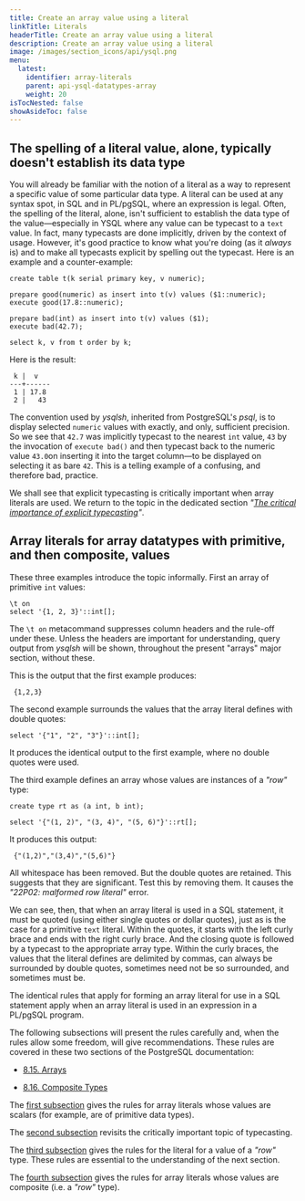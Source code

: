 ```yaml
---
title: Create an array value using a literal
linkTitle: Literals
headerTitle: Create an array value using a literal
description: Create an array value using a literal
image: /images/section_icons/api/ysql.png
menu:
  latest:
    identifier: array-literals
    parent: api-ysql-datatypes-array
    weight: 20
isTocNested: false
showAsideToc: false
---
```


## The spelling of a literal value, alone, typically doesn't establish its data type

You will already be familiar with the notion of a literal as a way to represent a specific value of some particular data type. A literal can be used at any syntax spot, in SQL and in PL/pgSQL, where an expression is legal. Often, the spelling of the literal, alone, isn't sufficient to establish the data type of the value—especially in YSQL where any value can be typecast to a `text` value. In fact, many typecasts are done implicitly, driven by the context of usage. However, it's good practice to know what you're doing (as it _always_ is) and to make all typecasts explicit by spelling out the typecast. Here is an example and a counter-example:

```postgresql
create table t(k serial primary key, v numeric);

prepare good(numeric) as insert into t(v) values ($1::numeric);
execute good(17.8::numeric);

prepare bad(int) as insert into t(v) values ($1);
execute bad(42.7);

select k, v from t order by k;
```

Here is the result:

```
 k |  v   
---+------
 1 | 17.8
 2 |   43
```

The convention used by _ysqlsh_, inherited from PostgreSQL's _psql_, is to display selected `numeric` values with exactly, and only, sufficient precision. So we see that `42.7` was implicitly typecast to the nearest `int` value, `43` by the invocation of `execute bad()` and then typecast back to the numeric value `43.0`on inserting it into the target column—to be displayed on selecting it as bare `42`. This is a telling example of a confusing, and therefore bad, practice.

We shall see that explicit typecasting is critically important when array literals are used. We return to the topic in the dedicated section _"[The critical importance of explicit typecasting](./importance-of-typecasting)"_.

## Array literals for array datatypes with primitive, and then composite, values

These three examples introduce the topic informally. First an array of primitive `int` values:
```postgresql
\t on
select '{1, 2, 3}'::int[];
```
The `\t on` metacommand suppresses column headers and the rule-off under these. Unless the headers are important for understanding, query output from _ysqlsh_ will be shown, throughout the present "arrays" major section, without these.

This is the output that the first example produces:

```
 {1,2,3}
```
The second example surrounds the values that the array literal defines with double quotes:
```postgresql
select '{"1", "2", "3"}'::int[];
```
It produces the identical output to the first example, where no double quotes were used.

The third example defines an array whose values are instances of a _"row"_ type:
```postgresql
create type rt as (a int, b int);

select '{"(1, 2)", "(3, 4)", "(5, 6)"}'::rt[];
```
It produces this output:
```
 {"(1,2)","(3,4)","(5,6)"}
```
All whitespace has been removed. But the double quotes are retained. This suggests that they are significant. Test this by removing them. It causes the _"22P02: malformed row literal"_ error.

We can see, then, that when an array literal is used in a SQL statement, it must be quoted (using either single quotes or dollar quotes), just as is the case for a primitive `text` literal. Within the quotes, it starts with the left curly brace and ends with the right curly brace. And the closing quote is followed by a typecast to the appropriate array type. Within the curly braces, the values that the literal defines are delimited by commas, can always be surrounded by double quotes, sometimes need not be so surrounded, and sometimes must be.

The identical rules that apply for forming an array literal for use in a SQL statement apply when an array literal is used in an expression in a PL/pgSQL program.

The following subsections will present the rules carefully and, when the rules allow some freedom, will give recommendations. These rules are covered in these two sections of the PostgreSQL documentation:

- [8.15. Arrays](https://www.postgresql.org/docs/11/arrays.html)

- [8.16. Composite Types](https://www.postgresql.org/docs/11/rowtypes.html)

The [first subsection](./array-of-primitive-values/) gives the rules for array literals whose values are scalars (for example, are of primitive data types).  

The [second subsection](./importance-of-typecasting/) revisits the critically important topic of typecasting.

The [third subsection](./row/) gives the rules for the literal for a value of a _"row"_ type. These rules are essential to the understanding of  the next section.

The [fourth subsection](./array-of-rows/) gives the rules for array literals whose values are composite (i.e. a _"row"_ type).
